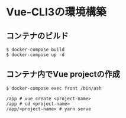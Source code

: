 # Vue-CLI3の環境構築
## コンテナのビルド
```
$ docker-compose build
$ docker-compose up -d
```

## コンテナ内でVue projectの作成
```
$ docker-compose exec front /bin/ash
```

```
/app # vue create <project-name>
/app # cd <project-name>
/app/<project-name> # yarn serve
```

